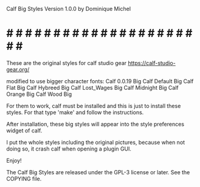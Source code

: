 Calf Big Styles Version 1.0.0 by Dominique Michel
 # # # # # # # # # # # # # # # # # # # # # # # #

These are the original styles for calf studio gear 
https://calf-studio-gear.org/

modified to use bigger character fonts:
    Calf 0.0.19 Big
    Calf Default Big
    Calf Flat Big
    Calf Hybreed Big
    Calf Lost_Wages Big
    Calf Midnight Big
    Calf Orange Big
    Calf Wood Big

For them to work, calf must be installed and this
is just to install these styles. For that type 'make'
and follow the instructions.

After installation, these big styles will appear
into the style preferences widget of calf.

I put the whole styles including the original pictures,
because when not doing so, it crash calf when opening
a plugin GUI.

Enjoy!

The Calf Big Styles are released under the GPL-3 license
or later. See the COPYING file.
